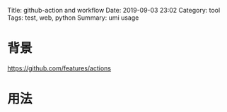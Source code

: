 Title: github-action and workflow
Date: 2019-09-03 23:02
Category: tool
Tags: test, web, python
Summary: umi usage

# 背景

https://github.com/features/actions

# 用法

